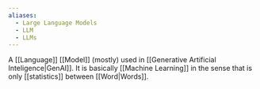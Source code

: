 ```yaml
---
aliases:
  - Large Language Models
  - LLM
  - LLMs
---
```

A [[Language]] [[Model]] (mostly) used in [[Generative Artificial Inteligence|GenAI]]. It is basically [[Machine Learning]] in the sense that is only [[statistics]] between [[Word|Words]].